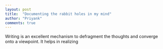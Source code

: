```yaml
---
layout: post
title:  "Documenting the rabbit holes in my mind"
author: "Priyank"
comments: true
---
```


Writing is an excellent mechanism to defragment the thoughts and converge onto a viewpoint. It helps in realizing 